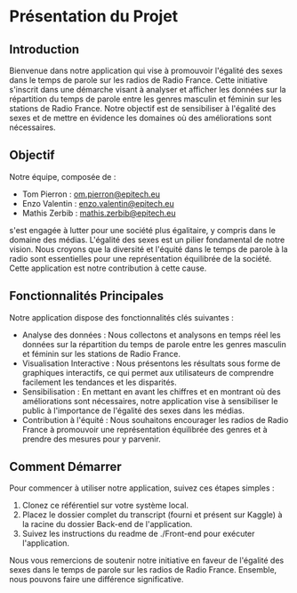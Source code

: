 # Présentation du Projet

## Introduction

Bienvenue dans notre application qui vise à promouvoir l'égalité des sexes dans le temps de parole sur les radios de Radio France. Cette initiative s'inscrit dans une démarche visant à analyser et afficher les données sur la répartition du temps de parole entre les genres masculin et féminin sur les stations de Radio France. Notre objectif est de sensibiliser à l'égalité des sexes et de mettre en évidence les domaines où des améliorations sont nécessaires.

## Objectif

Notre équipe, composée de :

- Tom Pierron : [om.pierron@epitech.eu](mailto:om.pierron@epitech.eu)
- Enzo Valentin : [enzo.valentin@epitech.eu](mailto:enzo.valentin@epitech.eu)
- Mathis Zerbib : [mathis.zerbib@epitech.eu](mailto:mathis.zerbib@epitech.eu)

s'est engagée à lutter pour une société plus égalitaire, y compris dans le domaine des médias. L'égalité des sexes est un pilier fondamental de notre vision. Nous croyons que la diversité et l'équité dans le temps de parole à la radio sont essentielles pour une représentation équilibrée de la société. Cette application est notre contribution à cette cause.

## Fonctionnalités Principales

Notre application dispose des fonctionnalités clés suivantes :

- Analyse des données : Nous collectons et analysons en temps réel les données sur la répartition du temps de parole entre les genres masculin et féminin sur les stations de Radio France.
- Visualisation Interactive : Nous présentons les résultats sous forme de graphiques interactifs, ce qui permet aux utilisateurs de comprendre facilement les tendances et les disparités.
- Sensibilisation : En mettant en avant les chiffres et en montrant où des améliorations sont nécessaires, notre application vise à sensibiliser le public à l'importance de l'égalité des sexes dans les médias.
- Contribution à l'équité : Nous souhaitons encourager les radios de Radio France à promouvoir une représentation équilibrée des genres et à prendre des mesures pour y parvenir.

## Comment Démarrer

Pour commencer à utiliser notre application, suivez ces étapes simples :

1. Clonez ce référentiel sur votre système local.
2. Placez le dossier complet du transcript (fourni et présent sur Kaggle) à la racine du dossier Back-end de l'application.
3. Suivez les instructions du readme de ./Front-end pour exécuter l'application.

Nous vous remercions de soutenir notre initiative en faveur de l'égalité des sexes dans le temps de parole sur les radios de Radio France. Ensemble, nous pouvons faire une différence significative.

